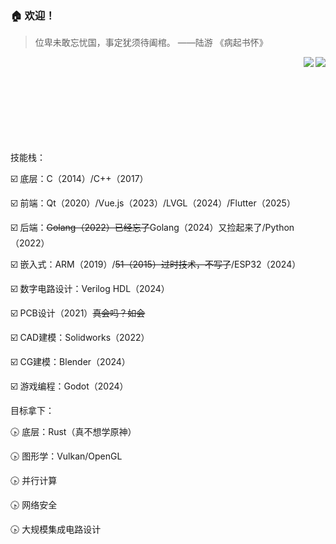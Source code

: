 ### :house: 欢迎！

<!--
**HoshuChiu/HoshuChiu** is a ✨ _special_ ✨ repository because its `README.md` (this file) appears on your GitHub profile.

Here are some ideas to get you started:

- 🔭 I’m currently working on ...
- 🌱 I’m currently learning ...
- 👯 I’m looking to collaborate on ...
- 🤔 I’m looking for help with ...
- 💬 Ask me about ...
- 📫 How to reach me: ...
- 😄 Pronouns: ...
- ⚡ Fun fact: ...
-->
> 位卑未敢忘忧国，事定犹须待阖棺。
> ——陆游 《病起书怀》
<img align="right" src="https://github-readme-stats.vercel.app/api?username=HoshuChiu&show_icons=true&icon_color=CE1D2D&text_color=718096&bg_color=ffffff&hide_title=true" />

<img align="right" src="https://github-readme-stats.vercel.app/api/top-langs/?username=HoshuChiu&layout=compact" />

<br /><br /><br /><br /><br /><br /><br /><br />

技能栈：

:ballot_box_with_check: 底层：C（2014）/C++（2017）

:ballot_box_with_check: 前端：Qt（2020）/Vue.js（2023）/LVGL（2024）/Flutter（2025）

:ballot_box_with_check: 后端：<del>Golang（2022）已经忘了</del>Golang（2024）又捡起来了/Python（2022）

:ballot_box_with_check: 嵌入式：ARM（2019）/<del>51（2015）过时技术，不写了</del>/ESP32（2024）

:ballot_box_with_check: 数字电路设计：Verilog HDL（2024）

:ballot_box_with_check: PCB设计（2021）<del>真会吗？如会</del>

:ballot_box_with_check: CAD建模：Solidworks（2022）

:ballot_box_with_check: CG建模：Blender（2024）

:ballot_box_with_check: 游戏编程：Godot（2024）

目标拿下：

:clock430: 底层：Rust（真不想学原神）

:clock430: 图形学：Vulkan/OpenGL

:clock430: 并行计算

:clock430: 网络安全

:clock430: 大规模集成电路设计
